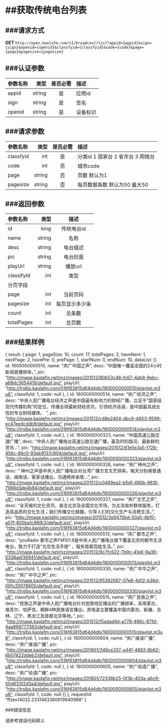 ##获取传统电台列表
===
###请求方式
---

**GET** `http://open.kaolafm.com/v1/broadcast/list?appid={appid}&sign={sign}&openid={openid}&classfyid={classfyid}&code={code}&page={page}&pagesize={pagesize}`

###认证参数
---
| 参数名称 | 类型    | 是否必需 |描述
|:------- |-------:|:------:|:----|
| appid   | string |   是   |应用id
| sign    | string |   是   |签名
| openid  | string |   是   |设备标识


###请求参数
---

| 参数名称 | 类型    | 是否必需 |描述
|:------- |-------:|:------:|:----|
| classfyid   | int |   是   |分类id 1 国家台 2 省市台 3 网络台
| code   | int |   否   | 城市code 
| page    | string |   否   |页数 默认为1
| pagesize | string | 否 | 每页数据条数 默认为50 最大50

###返回参数
---

| 参数名称 | 类型    | 描述 
|:------- |-------:|:------:|
| id   | long | 传统电台id  |
| name  | string |   名称 |
|desc|string|电台描述
|pic|string|电台封面
|playUrl|string|播放url
|classifyId|int|类型
|分页字段
|page|int|	当前页码
|pagesize|int|每页显示多少条
|count|int|总条数
|totalPages|int|总页数


###结果样例
---

 { 
result: { 
page: 1, 
pageSize: 10, 
count: 17, 
totalPages: 2, 
haveNext: 1, 
nextPage: 2, 
havePre: 0, 
prePage: 1, 
startNum: 0, 
endNum: 10, 
dataList: [{ 
id: 1600000000510, 
name: “央广中国之声”, 
desc: “中国唯一覆盖全国的24小时新闻直播频率。”, 
pic: “http://image.kaolafm.net/mz/images/201512/80b53c48-fc67-4ab8-9ebc-a68dc3654419/default.jpg“, 
playUrl: “http://trslbs.kaolafm.com/016f63815d64d4db/1600000000510/playlist.m3u8“, 
classifyId: 1, 
code: null 
}, 
{ 
id: 1600000000514, 
name: “央广经济之声”, 
desc: “中央人民广播电台经济之声是中国最有影响力的财经广播，立足于“国家级现代传媒机构”的定位，传播全球最新财经资讯，引领经济话语，是中国最具成长性的专业财经媒体。 “, 
pic: “http://image.kaolafm.net/mz/images/201512/c48e2404-dbc9-4803-9599-ec47eedcddb9/default.jpg“, 
playUrl: “http://trslbs.kaolafm.com/016f63815d64d4db/1600000000514/playlist.m3u8“, 
classifyId: 1, 
code: null 
}, 
{ 
id: 1600000000323, 
name: “中国高速公路交通广播”, 
desc: “中央人民广播电台高速公路交通广播，最及时的路况、最新鲜的资讯…”, 
pic: “http://image.kaolafm.net/mz/images/201512/61e5e3a5-f726-456c-86c0-93eb9137c804/default.jpg“, 
playUrl: “http://trslbs.kaolafm.com/016f63815d64d4db/1600000000323/playlist.m3u8“, 
classifyId: 1, 
code: null 
}, 
{ 
id: 1600000000326, 
name: “央广神州之声”, 
desc: ” 神州之声是中央人民广播电台对台湾广播方言文艺频率。每天分别用普通话、闽南话、客家话播出，沟通两岸亲情…”, 
pic: “http://image.kaolafm.net/mz/images/201512/c0469ea2-b5df-490b-983f-7968d3de4b84/default.jpg“, 
playUrl: “http://trslbs.kaolafm.com/016f63815d64d4db/1600000000326/playlist.m3u8“, 
classifyId: 1, 
code: null 
}, 
{ 
id: 1600000000327, 
name: “央广文艺之声”, 
desc: “全天候的文化资讯、直击北京及全国文化市场，为主流收听群体服务，打造高品质的文化生活；我们传播文化精髓，引导人们的文化生产与消费生活。”, 
pic: “http://image.kaolafm.net/mz/images/201512/3e9470bd-50a5-4bf0-a07f-800ba1c96fb3/default.jpg“, 
playUrl: “http://trslbs.kaolafm.com/016f63815d64d4db/1600000000327/playlist.m3u8“, 
classifyId: 1, 
code: null 
}, 
{ 
id: 1600000000513, 
name: “央广都市之声”, 
desc: “youRadio 都市之声FM101.8是中央人民广播电台旗下覆盖北京的都市生活电台，致力于打造“北京生活手册” ，服务首都百姓生活。”, 
pic: “http://image.kaolafm.net/mz/images/201512/9c7fc622-7b9c-41e6-9a39-0338aef36941/default.jpg“, 
playUrl: “http://trslbs.kaolafm.com/016f63815d64d4db/1600000000513/playlist.m3u8“, 
classifyId: 1, 
code: null 
}, 
{ 
id: 1600000000330, 
name: “央广中华之声”, 
desc: “央广中华之声”, 
pic: “http://image.kaolafm.net/mz/images/201512/95392067-07e8-4d12-b36d-091c20078605/default.jpg“, 
playUrl: “http://trslbs.kaolafm.com/016f63815d64d4db/1600000000330/playlist.m3u8“, 
classifyId: 1, 
code: null 
}, 
{ 
id: 1600000000515, 
name: “央广民族之声”, 
desc: “民族之声是中央人民广播电台针对民族地区播出的广播频率，采用蒙古、维吾尔、哈萨克、朝鲜4种民族语言播出，其电波主要覆盖中国内蒙古、新疆、吉林、辽宁、黑龙江及首都北京等地。”, 
pic: “http://image.kaolafm.net/mz/images/201512/f5adad4d-a778-486c-87fd-4aa998777383/default.jpg“, 
playUrl: “http://trslbs.kaolafm.com/016f63815d64d4db/1600000000515/playlist.m3u8“, 
classifyId: 1, 
code: null 
}, 
{ 
id: 1600000000604, 
name: “央广维语广播”, 
desc: “央广维语广播”, 
pic: “http://image.kaolafm.net/mz/images/201601/349ce337-a44f-4892-8b62-6b07422ddeb2/default.jpg“, 
playUrl: “http://trslbs.kaolafm.com/016f63815d64d4db/1600000000604/playlist.m3u8“, 
classifyId: 1, 
code: null 
}, 
{ 
id: 1600000000605, 
name: “央广哈语广播”, 
desc: “央广哈语广播”, 
pic: “http://image.kaolafm.net/mz/images/201601/72338b25-0f3b-403a-a6c9-50d833f2d3a4/default.jpg“, 
playUrl: “http://trslbs.kaolafm.com/016f63815d64d4db/1600000000605/playlist.m3u8“, 
classifyId: 1, 
code: null 
}] 
}, 
requestId: “ffzex14032.2331463380619840988” 
}


###错误信息

请参考错误代码释义

